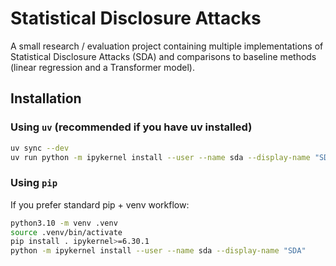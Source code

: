 # Statistical Disclosure Attacks
A small research / evaluation project containing multiple implementations of Statistical Disclosure Attacks (SDA) and comparisons to baseline methods (linear regression and a Transformer model).

## Installation

### Using `uv` (recommended if you have uv installed)
```bash
uv sync --dev
uv run python -m ipykernel install --user --name sda --display-name "SDA"
```

### Using `pip`
If you prefer standard pip + venv workflow:
```bash
python3.10 -m venv .venv
source .venv/bin/activate
pip install . ipykernel>=6.30.1
python -m ipykernel install --user --name sda --display-name "SDA"
```